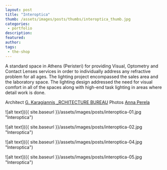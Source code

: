 ```yaml
---
layout: post
title: "Interoptica"
thumb: /assets/images/posts/thumbs/interoptica_thumb.jpg
categories:
 - portfolio
description:
featured:
author: 
tags:
 - the-shop
---
```


A standard space in Athens (Peristeri) for providing Visual, Optometry and Contact Lenses services in order to individually address any refractive problem for all ages. The lighting project encompassed the sales area and the laboratory space. The lighting design addressed the need for visual comfort in all of the spaces along with high-end task lighting in areas where detail work is done.

<p class="credits">
    <span class="title">Architect</span>
        <span class="contributor"><a href="https://www.architecturebureau.gr">G. Karagiannis _RCHITECTURE BUREAU</a></span>
    <span class="title">Photos</span>
        <span class="contributor"><a href="https://www.facebook.com/esceden">Anna Perela</a></span>
</p>

![alt text]({{ site.baseurl }}/assets/images/posts/interoptica-01.jpg "Interoptica")

![alt text]({{ site.baseurl }}/assets/images/posts/interoptica-02.jpg "Interoptica")

![alt text]({{ site.baseurl }}/assets/images/posts/interoptica-04.jpg "Interoptica")

![alt text]({{ site.baseurl }}/assets/images/posts/interoptica-05.jpg "Interoptica")